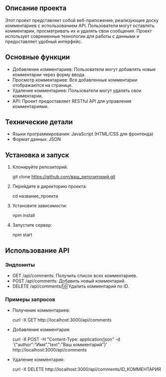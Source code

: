 ## Описание проекта

Этот проект представляет собой веб-приложение, реализующее доску комментариев с использованием API. Пользователи могут оставлять комментарии, просматривать их и удалять свои сообщения. Проект использует современные технологии для работы с данными и предоставляет удобный интерфейс.

## Основные функции

- Добавление комментариев: Пользователи могут добавлять новые комментарии через форму ввода.
- Просмотр комментариев: Все добавленные комментарии отображаются на странице.
- Удаление комментариев: Пользователи могут удалять свои комментарии.
- API: Проект предоставляет RESTful API для управления комментариями.

## Технические детали

- Языки программирования: JavaScript (HTML/CSS для фронтенда)
- Формат данных: JSON

## Установка и запуск

1. Клонируйте репозиторий:

   git clone https://github.com/ваш_репозиторий.git

2. Перейдите в директорию проекта:

   cd название_проекта

3. Установите зависимости:

   npm install

4. Запустите сервер:

   npm start

## Использование API

### Эндпоинты

- GET /api/comments: Получить список всех комментариев.
- POST /api/comments: Добавить новый комментарий.
- DELETE /api/comments/:id: Удалить комментарий по ID.

### Примеры запросов

- Получение комментариев:

  curl -X GET http://localhost:3000/api/comments

- Добавление комментария:

  curl -X POST -H "Content-Type: application/json" -d '{"author":"Имя","text":"Ваш комментарий"}' http://localhost:3000/api/comments

- Удаление комментария:

  curl -X DELETE http://localhost:3000/api/comments/ID_КОММЕНТАРИЯ
